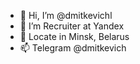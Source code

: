- 👋 Hi, I’m @dmitkevichl
- 👀 I’m Recruiter at Yandex
- 📍 Locate in Minsk, Belarus
- 📫 Telegram @dmitkevich


<!---
dmitkevichl/dmitkevichl is a ✨ special ✨ repository because its `README.md` (this file) appears on your GitHub profile.
You can click the Preview link to take a look at your changes.
--->
